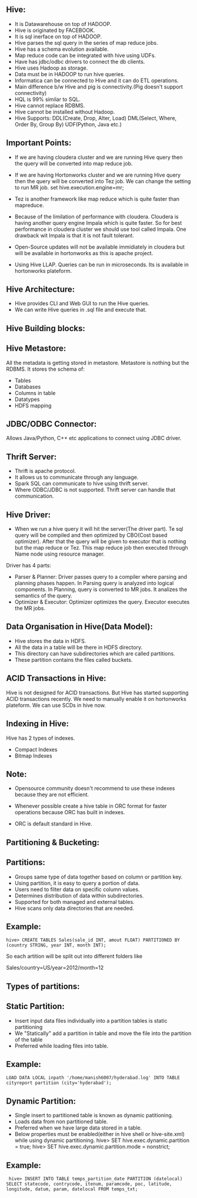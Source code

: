 Hive:
------
- It is Datawarehouse on top of HADOOP.
- Hive is originated by FACEBOOK.
- It is sql inerface on top of HADOOP.
- Hive parses the sql query in the series of map reduce jobs.
- Hive has a schema evolution available.
- Map reduce code can be integrated with hive using UDFs.
- Have has jdbc/odbc drivers to connect the db clients.
- Hive uses Hadoop as storage.
- Data must be in HADOOP to run hive queries.
- Informatica can be connected to Hive and it can do ETL operations.
- Main difference b/w Hive and pig is connectivity.(Pig doesn't support connectivity)
- HQL is 99% similar to SQL.
- Hive cannot replace RDBMS.
- Hive cannot be installed without Hadoop.
- Hive Supports:
    DDL(Create, Drop, Alter, Load)
    DML(Select, Where, Order By, Group By)
    UDF(Python, Java etc.)

Important Points:
----------------
- If we are having cloudera cluster and we are running Hive query then the query will be converted into map reduce job.

- If we are having Hortonworks cluster and we are running Hive query then the query will be converted into Tez job.
  We can change the setting to run MR job.
  set hive.execution.engine=mr;

- Tez is another framework like map reduce which is quite faster than mapreduce.

- Because of the limilation of performance with cloudera. Cloudera is having another query engine Impala which is quite faster. So for best performance in cloudera cluster we should use tool called Impala. One drawback wit Impala is that it is not fault tolerant.

- Open-Source updates will not be available immidiately in cloudera but will be available in hortonworks as this is apache project.

- Using Hive LLAP. Queries can be run in microseconds. Its is available in hortonworks plateform.

Hive Architecture:
----------------------
- Hive provides CLI and Web GUI to run the Hive queries.
- We can write Hive queries in .sql file and execute that.


Hive Building blocks:
--------------------

Hive Metastore:
---------------
All the metadata is getting stored in metastore. Metastore is nothing but the RDBMS. It stores the schema of:
 - Tables
 - Databases
 - Columns in table
 - Datatypes
 - HDFS mapping

JDBC/ODBC Connector:
---------------------
Allows Java/Python, C++ etc applications to connect using JDBC driver.

Thrift Server:
--------------
- Thrift is apache protocol.
- It allows us to communicate through any language.
- Spark SQL can communicate to hive using thrift server. 
- Where ODBC/JDBC is not supported. Thrift server can handle that communication.

Hive Driver:
------------
- When we run a hive query it will hit the server(The driver part). Te sql query will be compiled and then optimized by CBO(Cost based optimizer).
After that the query will be given to executor that is nothing but the map reduce or Tez. This map reduce job then executed through Name node using resource manager.

Driver has 4 parts:
  - Parser & Planner: 
	Driver passes query to a compiler where parsing and planning phases happen.
	In Parsing query is analyzed into logical components.
	In Planning, query is converted to MR jobs.
	It analizes the semantics of the query.
  - Optimizer & Executor:
	Optimizer optimizes the query.
	Executor executes the MR jobs.
	
Data Organisation in Hive(Data Model):
-------------------------------------
- Hive stores the data in HDFS.
- All the data in a table will be there in HDFS directory.
- This directory can have subdirectories which are called partitions.
- These partition contains the files called buckets.

ACID Transactions in Hive:
--------------------------
Hive is not designed for ACID transactions. But Hive has started supporting ACID transactions recently. We need to manually enable it on hortonworks plateform. We can use SCDs in hive now.

Indexing in Hive:
------------------
Hive has 2 types of indexes.
 - Compact Indexes
 - Bitmap Indexes

Note:
----- 
 - Opensource community doesn't recommend to use these indexes because they are not efficient.

 - Whenever possible create a hive table in ORC format for faster operations because ORC has built in indexes.

 - ORC is default standard in Hive.
 
Partitioning & Bucketing:
---------------------------
 Partitions: 
 -----------
- Groups same type of data together based on column or partition key.
- Using partition, it is easy to query a portion of data.
- Users need to filter data on specific column values.
- Determines distribution of data within subdirectories.
- Supported for both managed and external tables.
- Hive scans only data directories that are needed.

Example:
-------
	hive> CREATE TABLES Sales(sale_id INT, amout FLOAT) PARTITIONED BY (country STRING, year INT, month INT);

So each artition will be split out into different folders like

Sales/country=US/year=2012/month=12

Types of partitions:
--------------------
 Static Partition:
 -----------------
 - Insert input data files individually into a partition tables is static partitioning
 - We "Statically" add a partition in table and move the file into the partition of the table
 - Preferred while loading files into table.
 
  Example:
  --------
	LOAD DATA LOCAL inpath '/home/manish6007/hyderabad.log' INTO TABLE cityreport partition (city='hyderabad');

 Dynamic Partition:
 ------------------
 - Single insert to partitioned table  is known as dynamic patitioning.
 - Loads data from non partitioned table.
 - Preferred when we have large data stored in a table.
 - Below properties must be enabled(either in hive shell or hive-site.xml) while using dynamic partitioning.
	hive> SET hive.exec.dynamic.partition = true;
	hive> SET hive.exec.dynamic.partition.mode = nonstrict;
	
  Example:
  --------
 	 hive> INSERT INTO TABLE temps_partition_date PARTITION (datelocal) SELECT statecode, contrycode, itenum, paramcode, poc, latitude, longitude, datum, param, datelocal FROM temps_txt;



	



